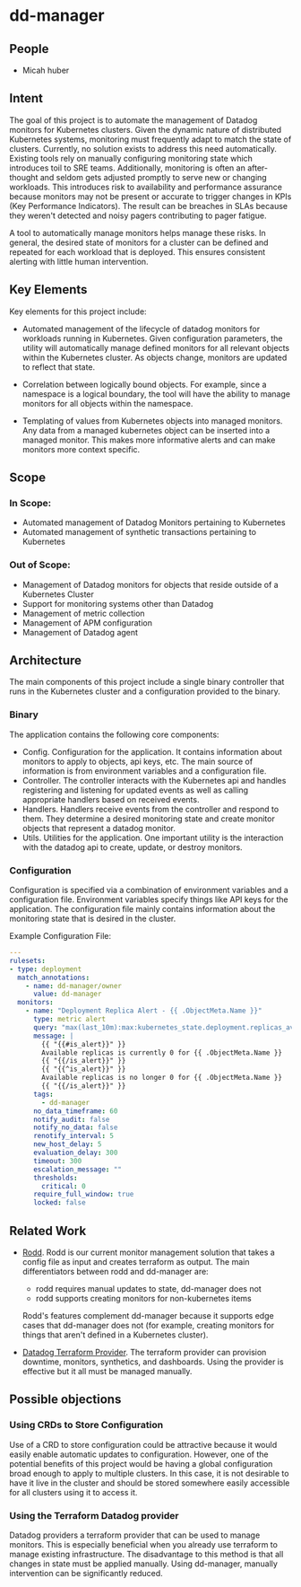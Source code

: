 # dd-manager

## People
* Micah huber

## Intent
The goal of this project is to automate the management of Datadog monitors for Kubernetes clusters.  Given the dynamic nature of distributed Kubernetes systems, monitoring must frequently adapt to match the state of clusters.  Currently, no solution exists to address this need automatically.  Existing tools rely on manually configuring monitoring state which introduces toil to SRE teams.  Additionally, monitoring is often an after-thought and seldom gets adjusted promptly to serve new or changing workloads.  This introduces risk to availability and performance assurance because monitors may not be present or accurate to trigger changes in KPIs (Key Performance Indicators).  The result can be breaches in SLAs because they weren't detected and noisy pagers contributing to pager fatigue.

A tool to automatically manage monitors helps manage these risks.  In general, the desired state of monitors for a cluster can be defined and repeated for each workload that is deployed.  This ensures consistent alerting with little human intervention.


## Key Elements
Key elements for this project include:

* Automated management of the lifecycle of datadog monitors for workloads running in Kubernetes.  Given configuration parameters, the utility will automatically manage defined monitors for all relevant objects within the Kubernetes cluster.  As objects change, monitors are updated to reflect that state.

* Correlation between logically bound objects.  For example, since a namespace is a logical boundary, the tool will have the ability to manage monitors for all objects within the namespace.

* Templating of values from Kubernetes objects into managed monitors.  Any data from a managed kubernetes object can be inserted into a managed monitor.  This makes more informative alerts and can make monitors more context specific.


## Scope

### In Scope:
* Automated management of Datadog Monitors pertaining to Kubernetes
* Automated management of synthetic transactions pertaining to Kubernetes

### Out of Scope:
* Management of Datadog monitors for objects that reside outside of a Kubernetes Cluster
* Support for monitoring systems other than Datadog
* Management of metric collection
* Management of APM configuration
* Management of Datadog agent


## Architecture
The main components of this project include a single binary controller that runs in the Kubernetes cluster and a configuration provided to the binary.

### Binary
The application contains the following core components:
* Config.  Configuration for the application.  It contains information about monitors to apply to objects, api keys, etc.  The main source of information is from environment variables and a configuration file.
* Controller.  The controller interacts with the Kubernetes api and handles registering and listening for updated events as well as calling appropriate handlers based on received events.
* Handlers.  Handlers receive events from the controller and respond to them.  They determine a desired monitoring state and create monitor objects that represent a datadog monitor.  
* Utils.  Utilities for the application.  One important utility is the interaction with the datadog api to create, update, or destroy monitors.

### Configuration
Configuration is specified via a combination of environment variables and a configuration file.  Environment variables specify things like API keys for the application.  The configuration file mainly contains information about the monitoring state that is desired in the cluster.

Example Configuration File:
```yaml
---
rulesets:
- type: deployment
  match_annotations:
    - name: dd-manager/owner
      value: dd-manager
  monitors:
    - name: "Deployment Replica Alert - {{ .ObjectMeta.Name }}"
      type: metric alert
      query: "max(last_10m):max:kubernetes_state.deployment.replicas_available{kubernetescluster:foobar,namespace:{{ .ObjectMeta.Namespace }}} by {deployment} <= 0"
      message: |
        {{ "{{#is_alert}}" }}
        Available replicas is currently 0 for {{ .ObjectMeta.Name }}
        {{ "{{/is_alert}}" }}
        {{ "{{^is_alert}}" }}
        Available replicas is no longer 0 for {{ .ObjectMeta.Name }}
        {{ "{{/is_alert}}" }}
      tags:
        - dd-manager
      no_data_timeframe: 60
      notify_audit: false
      notify_no_data: false
      renotify_interval: 5
      new_host_delay: 5
      evaluation_delay: 300
      timeout: 300
      escalation_message: ""
      thresholds:
        critical: 0
      require_full_window: true
      locked: false
```

## Related Work
* [Rodd](https://github.com/reactiveops/rodd).  Rodd is our current monitor management solution that takes a config file as input and creates terraform as output.  The main differentiators between rodd and dd-manager are:
  * rodd requires manual updates to state, dd-manager does not
  * rodd supports creating monitors for non-kubernetes items

  Rodd's features complement dd-manager because it supports edge cases that dd-manager does not (for example, creating monitors for things that aren't defined in a Kubernetes cluster).

* [Datadog Terraform Provider](https://www.terraform.io/docs/providers/datadog/index.html).  The terraform provider can provision downtime, monitors, synthetics, and dashboards.  Using the provider is effective but it all must be managed manually.

## Possible objections

### Using CRDs to Store Configuration
Use of a CRD to store configuration could be attractive because it would easily enable automatic updates to configuration.  However, one of the potential benefits of this project would be having a global configuration broad enough to apply to multiple clusters.  In this case, it is not desirable to have it live in the cluster and should be stored somewhere easily accessible for all clusters using it to access it.

### Using the Terraform Datadog provider
Datadog providers a terraform provider that can be used to manage monitors.  This is especially beneficial when you already use terraform to manage existing infrastructure.  The disadvantage to this method is that all changes in state must be applied manually.  Using dd-manager, manually intervention can be significantly reduced.
